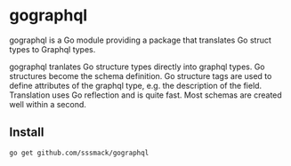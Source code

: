 # gographql
gographql is a Go module providing a package that translates Go struct types to Graphql types.

gographql tranlates Go structure types directly into graphql types.  Go structures become the schema definition.
Go structure tags are used to define attributes of the graphql type, e.g. the description of the field.
Translation uses Go reflection and is quite fast.  Most schemas are created well within a second.




## Install

```shell
go get github.com/sssmack/gographql
```
